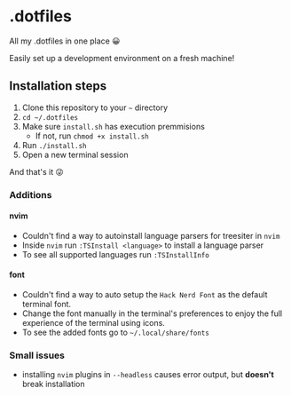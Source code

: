 # .dotfiles
All my .dotfiles in one place 😀

Easily set up a development environment on a fresh machine!

## Installation steps

1. Clone this repository to your `~` directory
2. `cd ~/.dotfiles`
3. Make sure `install.sh` has execution premmisions
    - If not, run `chmod +x install.sh`
4. Run `./install.sh`
5. Open a new terminal session

And that's it 😜

### Additions

#### nvim
- Couldn't find a way to autoinstall language parsers for treesiter in `nvim`
- Inside `nvim` run `:TSInstall <language>` to install a language parser
- To see all supported languages run `:TSInstallInfo`

#### font
- Couldn't find a way to auto setup the `Hack Nerd Font` as the default terminal font.
- Change the font manually in the terminal's preferences to enjoy the full experience of the terminal using icons.
- To see the added fonts go to `~/.local/share/fonts`

### Small issues

- installing `nvim` plugins in `--headless` causes error output, but **doesn't** break installation

